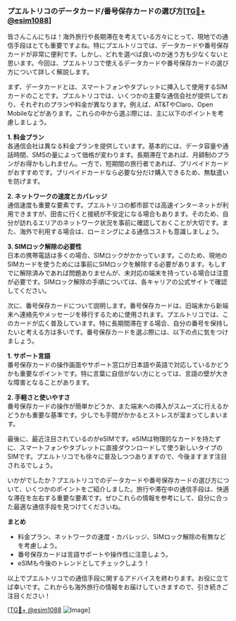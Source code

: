 ### プエルトリコのデータカード/番号保存カードの選び方[[TG💪+ @esim1088](https://t.me/s/esim1088)]

皆さんこんにちは！海外旅行や長期滞在を考えている方々にとって、現地での通信手段はとても重要ですよね。特にプエルトリコでは、データカードや番号保存カードが非常に便利です。しかし、どれを選べば良いのか迷う方も少なくないと思います。今回は、プエルトリコで使えるデータカードや番号保存カードの選び方について詳しく解説します。

まず、データカードとは、スマートフォンやタブレットに挿入して使用するSIMカードのことです。プエルトリコでは、いくつかの主要な通信会社が提供しており、それぞれのプランや料金が異なります。例えば、AT&TやClaro、Open Mobileなどがあります。これらの中から選ぶ際には、主に以下のポイントを考慮しましょう。

**1. 料金プラン**  
各通信会社は異なる料金プランを提供しています。基本的には、データ容量や通話時間、SMSの量によって価格が変わります。長期滞在であれば、月額制のプランがお得かもしれません。一方で、短期間の旅行者であれば、プリペイドカードがおすすめです。プリペイドカードなら必要な分だけ購入できるため、無駄遣いを防げます。

**2. ネットワークの速度とカバレッジ**  
通信速度も重要な要素です。プエルトリコの都市部では高速インターネットが利用できますが、田舎に行くと接続が不安定になる場合もあります。そのため、自分が訪れるエリアのネットワーク状況を事前に確認しておくことが大切です。また、海外で利用する場合は、ローミングによる通信コストも意識しましょう。

**3. SIMロック解除の必要性**  
日本の携帯電話は多くの場合、SIMロックがかかっています。このため、現地のSIMカードを使うためには事前にSIMロックを解除する必要があります。もしすでに解除済みであれば問題ありませんが、未対応の端末を持っている場合は注意が必要です。SIMロック解除の手順については、各キャリアの公式サイトで確認してください。

次に、番号保存カードについて説明します。番号保存カードは、旧端末から新端末へ連絡先やメッセージを移行するために使用されます。プエルトリコでは、このカードが広く普及しています。特に長期間滞在する場合、自分の番号を保持したいと考える方は多いです。番号保存カードを選ぶ際には、以下の点に気をつけましょう。

**1. サポート言語**  
番号保存カードの操作画面やサポート窓口が日本語や英語で対応しているかどうかも重要なポイントです。特に言葉に自信がない方にとっては、言語の壁が大きな障害となることがあります。

**2. 手軽さと使いやすさ**  
番号保存カードの操作が簡単かどうか、また端末への挿入がスムーズに行えるかどうかも重要な基準です。少しでも手間がかかるとストレスが溜まってしまいます。

最後に、最近注目されているのがeSIMです。eSIMは物理的なカードを持たずに、スマートフォンやタブレットに直接ダウンロードして使う新しいタイプのSIMです。プエルトリコでも徐々に普及しつつありますので、今後ますます注目されるでしょう。

いかがでしたか？プエルトリコでのデータカードや番号保存カードの選び方について、いくつかのポイントをご紹介しました。旅行や滞在中の通信手段は、快適な滞在を左右する重要な要素です。ぜひこれらの情報を参考にして、自分に合った最適な通信手段を見つけてくださいね。

**まとめ**  
- 料金プラン、ネットワークの速度・カバレッジ、SIMロック解除の有無などを考慮しよう。  
- 番号保存カードは言語サポートや操作性に注意しよう。  
- eSIMも今後のトレンドとしてチェックしよう！

以上でプエルトリコでの通信手段に関するアドバイスを終わります。お役に立てば幸いです。これからも海外旅行の情報をお届けしていきますので、引き続きご注目ください！

[[TG💪+ @esim1088](https://t.me/s/esim1088) ![Image](https://i.postimg.cc/Y0z9fWf4/image.png)]